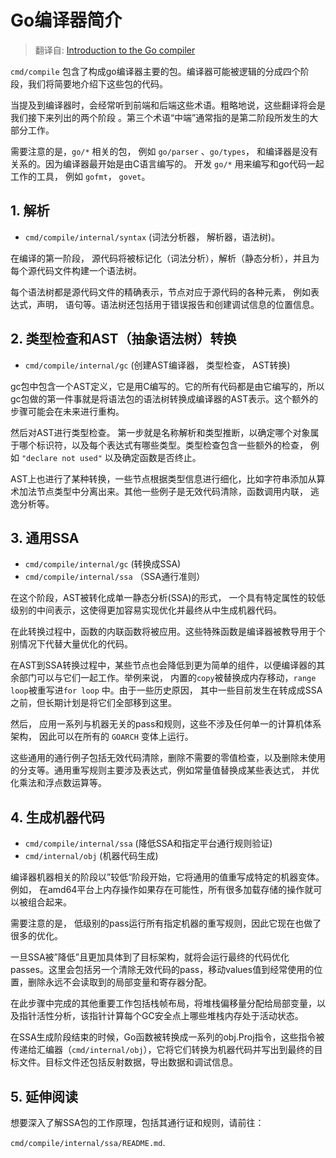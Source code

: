 # Go编译器简介

> 翻译自: [Introduction to the Go compiler](https://github.com/golang/go/blob/master/src/cmd/compile/README.md)


`cmd/compile` 包含了构成go编译器主要的包。编译器可能被逻辑的分成四个阶段，我们将简要地介绍下这些包的代码。

当提及到编译器时，会经常听到前端和后端这些术语。粗略地说，这些翻译将会是我们接下来列出的两个阶段
。第三个术语“中端”通常指的是第二阶段所发生的大部分工作。

需要注意的是，`go/*` 相关的包， 例如 `go/parser` 、`go/types`， 和编译器是没有关系的。因为编译器最开始是由C语言编写的。 开发 `go/*` 用来编写和go代码一起工作的工具， 例如 `gofmt`， `govet`。


## 1. 解析

- `cmd/compile/internal/syntax` (词法分析器， 解析器，语法树)。

在编译的第一阶段， 源代码将被标记化（词法分析），解析（静态分析），并且为每个源代码文件构建一个语法树。

每个语法树都是源代码文件的精确表示，节点对应于源代码的各种元素， 例如表达式，声明， 语句等。语法树还包括用于错误报告和创建调试信息的位置信息。

## 2. 类型检查和AST（抽象语法树）转换

 - `cmd/compile/internal/gc` (创建AST编译器， 类型检查， AST转换)

 gc包中包含一个AST定义，它是用C编写的。它的所有代码都是由它编写的，所以gc包做的第一件事就是将语法包的语法树转换成编译器的AST表示。这个额外的步骤可能会在未来进行重构。

 然后对AST进行类型检查。 第一步就是名称解析和类型推断，以确定哪个对象属于哪个标识符，以及每个表达式有哪些类型。类型检查包含一些额外的检查， 例如 `"declare not used"` 以及确定函数是否终止。

 AST上也进行了某种转换，一些节点根据类型信息进行细化，比如字符串添加从算术加法节点类型中分离出来。其他一些例子是无效代码清除，函数调用内联， 逃逸分析等。


## 3. 通用SSA

 - `cmd/compile/internal/gc` (转换成SSA)
 - `cmd/compile/internal/ssa` （SSA通行准则）

 在这个阶段，AST被转化成单一静态分析(SSA)的形式， 一个具有特定属性的较低级别的中间表示，这使得更加容易实现优化并最终从中生成机器代码。

 在此转换过程中，函数的内联函数将被应用。这些特殊函数是编译器被教导用于个别情况下代替大量优化的代码。

 在AST到SSA转换过程中，某些节点也会降低到更为简单的组件，以便编译器的其余部门可以与它们一起工作。举例来说， 内置的`copy`被替换成内存移动，`range loop`被重写进`for loop` 中。由于一些历史原因， 其中一些目前发生在转成成SSA之前，但长期计划是将它们全部移到这里。

 然后， 应用一系列与机器无关的pass和规则，这些不涉及任何单一的计算机体系架构， 因此可以在所有的 `GOARCH` 变体上运行。

 这些通用的通行例子包括无效代码清除，删除不需要的零值检查，以及删除未使用的分支等。通用重写规则主要涉及表达式，例如常量值替换成某些表达式， 并优化乘法和浮点数运算等。



## 4. 生成机器代码

 - `cmd/compile/internal/ssa` (降低SSA和指定平台通行规则验证)
 - `cmd/internal/obj` (机器代码生成)

 编译器机器相关的阶段以”较低“阶段开始，它将通用的值重写成特定的机器变体。例如， 在amd64平台上内存操作如果存在可能性，所有很多加载存储的操作就可以被组合起来。

 需要注意的是， 低级别的pass运行所有指定机器的重写规则，因此它现在也做了很多的优化。

 一旦SSA被”降低”且更加具体到了目标架构，就将会运行最终的代码优化passes。这里会包括另一个清除无效代码的pass，移动values值到经常使用的位置，删除永远不会读取到的局部变量和寄存器分配。

 在此步骤中完成的其他重要工作包括栈帧布局，将堆栈偏移量分配给局部变量，以及指针活性分析，该指针计算每个GC安全点上哪些堆栈内存处于活动状态。

 在SSA生成阶段结束的时候，Go函数被转换成一系列的obj.Proj指令，这些指令被传递给汇编器（`cmd/internal/obj`），它将它们转换为机器代码并写出到最终的目标文件。目标文件还包括反射数据，导出数据和调试信息。

## 5. 延伸阅读

想要深入了解SSA包的工作原理，包括其通行证和规则，请前往：

`cmd/compile/internal/ssa/README.md`.
